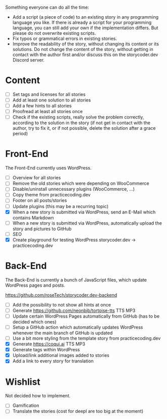 
Something everyone can do all the time:

- Add a script (a piece of code) to an existing story in any programming language you like. If there is already a script for your programming language, you can still add your own if the implementation differs. But please do not overwrite existing scripts.
- Fix typos or grammatical errors in existing stories.
- Improve the readability of the story, without changing its content or its solutions. Do not change the content of the story, without getting in contact with the author first and/or discuss this on the storycoder.dev Discord server.

# Content

- [ ] Set tags and licenses for all stories
- [ ] Add at least one solution to all stories
- [ ] Add a few hints to all stories
- [ ] Proofread at least all stories once
- [ ] Check if the existing scripts, really solve the problem correctly, according to the solution in the story (if not get in contact with the author, try to fix it, or if not possible, delete the solution after a grace period)

# Front-End

The Front-End currently uses WordPress.

- [ ] Overview for all stories
- [ ] Remove the old stories which were depending on WooCommerce
- [ ] Disable/uninstall unnecessary plugins (WooCommerce, ...)
- [ ] Copy theme from practicecoding.dev
- [ ] Footer on all posts/stories
- [ ] Update plugins (this may be a recurring topic)
- [x] When a new story is submitted via WordPress, send an E-Mail which contains Markdown
- [ ] When a new story is submitted via WordPress, automatically upload the story and pictures to GitHub
- [ ] SEO
- [x] Create playground for testing WordPress storycoder.dev -> practicecoding.dev

# Back-End

The Back-End is currently a bunch of JavaScript files, which update WordPress pages and posts.

https://github.com/roseTech/storycoder.dev-backend

- [ ] Add the possibility to not show all hints at once
- [ ] Generate https://github.com/neonbjb/tortoise-tts TTS MP3
- [ ] Update certain WordPress Pages automatically from GitHub (has to be decided which ones)
- [ ] Setup a GitHub action which automatically updates WordPress whenever the main branch of GitHub is updated
- [ ] Use a bit more styling from the template story from practicecoding.dev
- [x] Generate https://coqui.ai TTS MP3
- [x] Generate tags within WordPress
- [x] Upload/link additional images added to stories
- [x] Add a link to every story for translation

# Wishlist

Not decided how to implement.

- [ ] Gamification
- [ ] Translate the stories (cost for deepl are too big at the moment)
